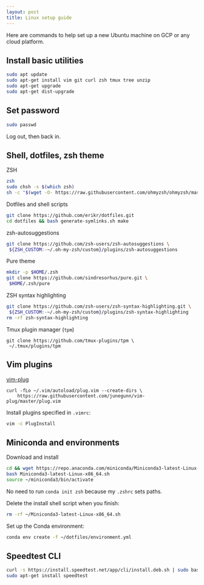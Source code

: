 ```yaml
---
layout: post
title: Linux setup guide
---
```

Here are commands to help set up a new Ubuntu machine on GCP or any cloud platform.

## Install basic utilities
```bash
sudo apt update
sudo apt-get install vim git curl zsh tmux tree unzip
sudo apt-get upgrade
sudo apt-get dist-upgrade
```

## Set password
```bash
sudo passwd
```

Log out, then back in.

## Shell, dotfiles, zsh theme

ZSH
```bash
zsh
sudo chsh -s $(which zsh)
sh -c "$(wget -O- https://raw.githubusercontent.com/ohmyzsh/ohmyzsh/master/tools/install.sh)"
```

Dotfiles and shell scripts
```bash
git clone https://github.com/erikr/dotfiles.git  
cd dotfiles && bash generate-symlinks.sh make
```

zsh-autosuggestions
```bash
git clone https://github.com/zsh-users/zsh-autosuggestions \
 ${ZSH_CUSTOM:-~/.oh-my-zsh/custom}/plugins/zsh-autosuggestions
```

Pure theme
```bash
mkdir -p $HOME/.zsh
git clone https://github.com/sindresorhus/pure.git \
 $HOME/.zsh/pure
```

ZSH syntax highlighting
```bash
git clone https://github.com/zsh-users/zsh-syntax-highlighting.git \
 ${ZSH_CUSTOM:-~/.oh-my-zsh/custom}/plugins/zsh-syntax-highlighting
rm -rf zsh-syntax-highlighting
```

Tmux plugin manager (`tpm`)
```
git clone https://github.com/tmux-plugins/tpm \
 ~/.tmux/plugins/tpm
```

## Vim plugins

[vim-plug](https://github.com/junegunn/vim-plug/wiki/tutorial)
```
curl -fLo ~/.vim/autoload/plug.vim --create-dirs \
    https://raw.githubusercontent.com/junegunn/vim-plug/master/plug.vim
```

Install plugins specified in `.vimrc`:
```bash
vim -c PlugInstall
```

## Miniconda and environments

Download and install
```bash
cd && wget https://repo.anaconda.com/miniconda/Miniconda3-latest-Linux-x86_64.sh 
bash Miniconda3-latest-Linux-x86_64.sh
source ~/miniconda3/bin/activate
```

No need to run `conda init zsh` because my `.zshrc` sets paths.

Delete the install shell script when you finish:

```zsh
rm -rf ~/Miniconda3-latest-Linux-x86_64.sh
```

Set up the Conda environment:
```zsh
conda env create -f ~/dotfiles/environment.yml
```

## Speedtest CLI
```zsh
curl -s https://install.speedtest.net/app/cli/install.deb.sh | sudo bash
sudo apt-get install speedtest
```
